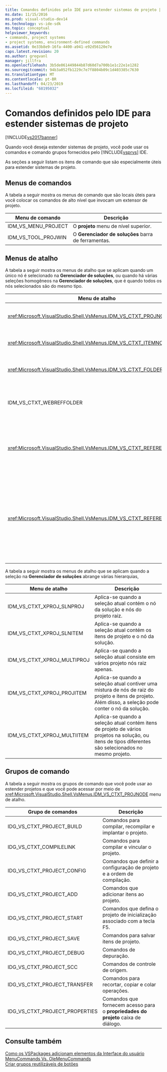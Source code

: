 ```yaml
---
title: Comandos definidos pelo IDE para estender sistemas de projeto | Microsoft Docs
ms.date: 11/15/2016
ms.prod: visual-studio-dev14
ms.technology: vs-ide-sdk
ms.topic: conceptual
helpviewer_keywords:
- commands, project systems
- project systems, environment-defined commands
ms.assetid: 0e33b8e9-16fa-4400-a941-e92d56120e7e
caps.latest.revision: 20
ms.author: gregvanl
manager: jillfra
ms.openlocfilehash: 3b5de061449844b87d60d7a700b1e1c22e1e1282
ms.sourcegitcommit: 94b3a052fb1229c7e7f8804b09c1d403385c7630
ms.translationtype: MT
ms.contentlocale: pt-BR
ms.lasthandoff: 04/23/2019
ms.locfileid: "68195032"
---
```

# <a name="ide-defined-commands-for-extending-project-systems"></a>Comandos definidos pelo IDE para estender sistemas de projeto
[!INCLUDE[vs2017banner](../../includes/vs2017banner.md)]

Quando você deseja estender sistemas de projeto, você pode usar os comandos e comando grupos fornecidos pelo [!INCLUDE[vsprvs](../../includes/vsprvs-md.md)] IDE.  
  
 As seções a seguir listam os itens de comando que são especialmente úteis para estender sistemas de projeto.  
  
## <a name="command-menus"></a>Menus de comandos  
 A tabela a seguir mostra os menus de comando que são locais úteis para você colocar os comandos de alto nível que invocam um extensor de projeto.  
  
|Menu de comando|Descrição|  
|------------------|-----------------|  
|IDM_VS_MENU_PROJECT|O **projeto** menu de nível superior.|  
|IDM_VS_TOOL_PROJWIN|O **Gerenciador de soluções** barra de ferramentas.|  
  
## <a name="shortcut-menus"></a>Menus de atalho  
 A tabela a seguir mostra os menus de atalho que se aplicam quando um único nó é selecionado na **Gerenciador de soluções**, ou quando há várias seleções homogêneos na **Gerenciador de soluções**, que é quando todos os nós selecionados são do mesmo tipo.  
  
|Menu de atalho|Descrição|  
|-------------------|-----------------|  
|<xref:Microsoft.VisualStudio.Shell.VsMenus.IDM_VS_CTXT_PROJNODE>|Aplica-se ao nó do projeto está selecionado.|  
|<xref:Microsoft.VisualStudio.Shell.VsMenus.IDM_VS_CTXT_ITEMNODE>|Aplica-se quando um arquivo é selecionado.|  
|<xref:Microsoft.VisualStudio.Shell.VsMenus.IDM_VS_CTXT_FOLDERNODE>|Se aplica quando uma pasta está selecionada.|  
|IDM_VS_CTXT_WEBREFFOLDER|Aplica-se quando a pasta de referência da Web está selecionada.|  
|<xref:Microsoft.VisualStudio.Shell.VsMenus.IDM_VS_CTXT_REFERENCEROOT>|Aplica-se quando o nó raiz de referências chamado "Referências" está selecionado.|  
|<xref:Microsoft.VisualStudio.Shell.VsMenus.IDM_VS_CTXT_REFERENCE>|Aplica-se ao nó de referência estiver selecionado; Isso inclui o assembly, COM e apenas referências do projeto. Não inclui referências da Web.|  
  
 A tabela a seguir mostra os menus de atalho que se aplicam quando a seleção na **Gerenciador de soluções** abrange várias hierarquias,  
  
|Menu de atalho|Descrição|  
|-------------------|-----------------|  
|IDM_VS_CTXT_XPROJ_SLNPROJ|Aplica-se quando a seleção atual contém o nó da solução e nós do projeto raiz.|  
|IDM_VS_CTXT_XPROJ_SLNITEM|Aplica-se quando a seleção atual contém os itens de projeto e o nó da solução.|  
|IDM_VS_CTXT_XPROJ_MULTIPROJ|Aplica-se quando a seleção atual consiste em vários projeto nós raiz apenas.|  
|IDM_VS_CTXT_XPROJ_PROJITEM|Aplica-se quando a seleção atual contiver uma mistura de nós de raiz do projeto e itens de projeto. Além disso, a seleção pode conter o nó da solução.|  
|IDM_VS_CTXT_XPROJ_MULTIITEM|Aplica-se quando a seleção atual contém itens de projeto de vários projetos na solução, ou itens de tipos diferentes são selecionados no mesmo projeto.|  
  
## <a name="command-groups"></a>Grupos de comando  
 A tabela a seguir mostra os grupos de comando que você pode usar ao estender projetos e que você pode acessar por meio de <xref:Microsoft.VisualStudio.Shell.VsMenus.IDM_VS_CTXT_PROJNODE> menu de atalho.  
  
|Grupo de comandos|Descrição|  
|-------------------|-----------------|  
|IDG_VS_CTXT_PROJECT_BUILD|Comandos para compilar, recompilar e implantar o projeto.|  
|IDG_VS_CTXT_COMPILELINK|Comandos para compilar e vincular o projeto.|  
|IDG_VS_CTXT_PROJECT_CONFIG|Comandos que definir a configuração de projeto e a ordem de compilação.|  
|IDG_VS_CTXT_PROJECT_ADD|Comandos que adicionar itens ao projeto.|  
|IDG_VS_CTXT_PROJECT_START|Comandos que defina o projeto de inicialização associado com a tecla F5.|  
|IDG_VS_CTXT_PROJECT_SAVE|Comandos para salvar itens de projeto.|  
|IDG_VS_CTXT_PROJECT_DEBUG|Comandos de depuração.|  
|IDG_VS_CTXT_PROJECT_SCC|Comandos de controle de origem.|  
|IDG_VS_CTXT_PROJECT_TRANSFER|Comandos para recortar, copiar e colar operações.|  
|IDG_VS_CTXT_PROJECT_PROPERTIES|Comandos que fornecem acesso para o **propriedades do projeto** caixa de diálogo.|  
  
## <a name="see-also"></a>Consulte também  
 [Como os VSPackages adicionam elementos da Interface do usuário](../../extensibility/internals/how-vspackages-add-user-interface-elements.md)   
 [MenuCommands Vs. OleMenuCommands](../../misc/menucommands-vs-olemenucommands.md)   
 [Criar grupos reutilizáveis de botões](../../extensibility/creating-reusable-groups-of-buttons.md)
